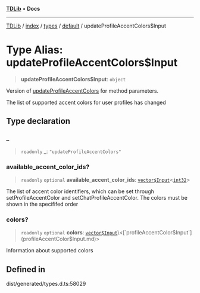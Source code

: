 [**TDLib**](../../../../../../README.md) • **Docs**

***

[TDLib](../../../../../../modules.md) / [index](../../../../../README.md) / [types](../../../README.md) / [default](../README.md) / updateProfileAccentColors$Input

# Type Alias: updateProfileAccentColors$Input

> **updateProfileAccentColors$Input**: `object`

Version of [updateProfileAccentColors](updateProfileAccentColors.md) for method parameters.

The list of supported accent colors for user profiles has changed

## Type declaration

### \_

> `readonly` **\_**: `"updateProfileAccentColors"`

### available\_accent\_color\_ids?

> `readonly` `optional` **available\_accent\_color\_ids**: [`vector$Input`](vector$Input.md)\<[`int32`](int32.md)\>

The list of accent color identifiers, which can be set through setProfileAccentColor and setChatProfileAccentColor. The colors must be shown in the specififed order

### colors?

> `readonly` `optional` **colors**: [`vector$Input`](vector$Input.md)\<[`profileAccentColor$Input`](profileAccentColor$Input.md)\>

Information about supported colors

## Defined in

dist/generated/types.d.ts:58029
